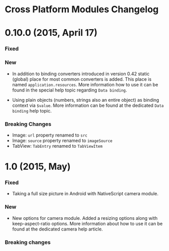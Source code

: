 Cross Platform Modules Changelog
==============================

0.10.0 (2015, April 17)
==

### Fixed

### New

* In addition to binding converters introduced in version 0.42 static (global) place for most common converters is added. This place is named `application.resources`. More information how to use it can be found in the special help topic regarding `Data binding`.

* Using plain objects (numbers, strings also an entire object) as binding context via `$value`. More information can be found at the dedicated `Data binding` help topic.

### Breaking Changes

  * Image: `url` property renamed to `src`
  * Image: `source` property renamed to `imageSource`
  * TabView: `TabEntry` renamed to `TabViewItem `
  
1.0 (2015, May)
==

### Fixed

* Taking a full size picture in Android with NativeScript camera module.

### New

* New options for camera module. Added a resizing options along with keep-aspect-ratio options. More information about how to use it can be found at the dedicated camera help article.

### Breaking changes
